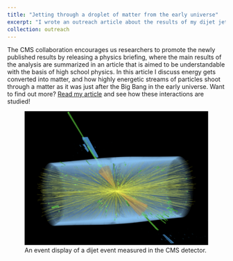 ```yaml
---
title: "Jetting through a droplet of matter from the early universe"
excerpt: "I wrote an outreach article about the results of my dijet jet shape study that was published as a CMS physics briefing on March 2021."
collection: outreach
---
```


The CMS collaboration encourages us researchers to promote the newly published results by releasing a physics briefing, where the main results of the analysis are summarized in an article that is aimed to be understandable with the basis of high school physics. In this article I discuss energy gets converted into matter, and how highly energetic streams of particles shoot through a matter as it was just after the Big Bang in the early universe. Want to find out more? [Read my article](https://cms.cern/news/jetting-through-droplet-matter-early-universe) and see how these interactions are studied!

<figure>
  <img src="/images/jetting.png">
  <figcaption>An event display of a dijet event measured in the CMS detector.</figcaption>
</figure>
